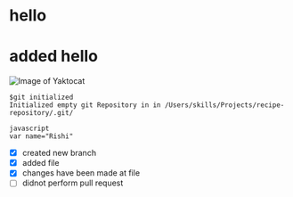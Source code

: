 # <h1> hello</h1>
# added hello 
![Image of Yaktocat](https://octodex.github.com/images/yaktocat.png)

```
$git initialized
Initialized empty git Repository in in /Users/skills/Projects/recipe-repository/.git/

``` 
```
javascript
var name="Rishi"

```
- [x] created new branch
- [x] added file
- [x] changes have been made at file
- [ ] didnot perform pull request  
